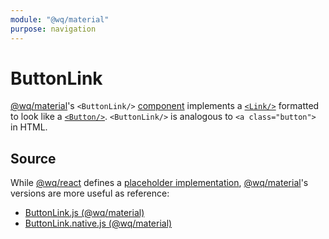 ```yaml
---
module: "@wq/material"
purpose: navigation
---
```


# ButtonLink

[@wq/material]'s `<ButtonLink/>` [component] implements a [`<Link/>`][Link] formatted to look like a [`<Button/>`][Button].  `<ButtonLink/>` is analogous to `<a class="button">` in HTML.

## Source

While [@wq/react] defines a [placeholder implementation][react-src], [@wq/material]'s versions are more useful as reference:

 * [ButtonLink.js (@wq/material)][material-src]
 * [ButtonLink.native.js (@wq/material)][material-native-src]

[component]: ./index.md
[@wq/react]: ../@wq/react.md
[@wq/material]: ../@wq/material.md
[Link]: ./Link.md
[Button]: ./Button.md

[react-src]: https://github.com/wq/wq.app/blob/main/packages/react/src/components/ButtonLink.js
[material-src]: https://github.com/wq/wq.app/blob/main/packages/material/src/components/ButtonLink.js
[material-native-src]: https://github.com/wq/wq.app/blob/main/packages/material/src/components/ButtonLink.native.js

